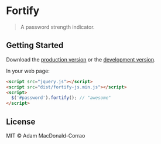 # Fortify

> A password strength indicator.


## Getting Started

Download the [production version][min] or the [development version][max].

[min]: https://raw.githubusercontent.com/adammy/jquery-fortify-js/master/dist/jquery.fortify-js.min.js
[max]: https://raw.githubusercontent.com/adammy/jquery-fortify-js/master/dist/jquery.fortify-js.js

In your web page:

```html
<script src="jquery.js"></script>
<script src="dist/fortify-js.min.js"></script>
<script>
  $('#password').fortify(); // "awesome"
</script>
```


## License

MIT © Adam MacDonald-Corrao
